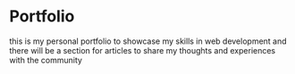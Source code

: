 # Portfolio
this is my personal portfolio to showcase my skills in web development and there will be a section for articles to share my thoughts and experiences with the community
